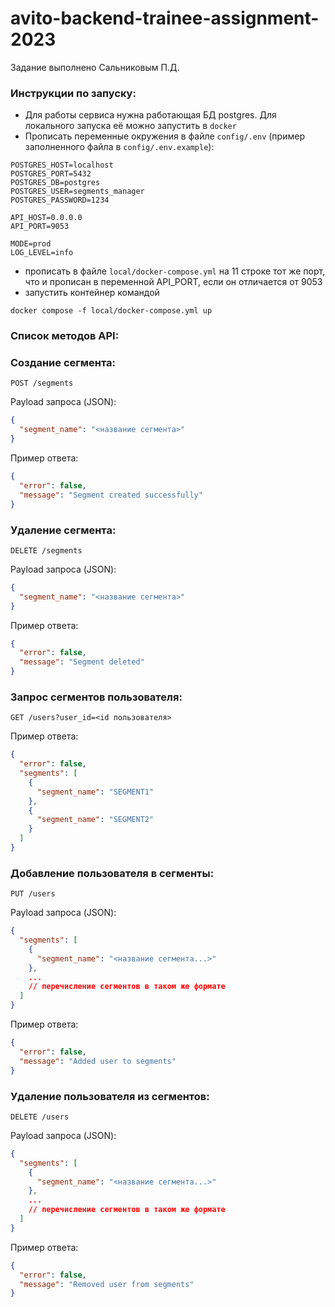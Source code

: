 # avito-backend-trainee-assignment-2023

Задание выполнено Сальниковым П.Д.

### Инструкции по запуску:

- Для работы сервиса нужна работающая БД postgres. Для локального запуска её можно запустить в `docker`
- Прописать переменные окружения в файле `config/.env`
  (пример заполненного файла в `config/.env.example`):

```
POSTGRES_HOST=localhost
POSTGRES_PORT=5432
POSTGRES_DB=postgres
POSTGRES_USER=segments_manager
POSTGRES_PASSWORD=1234

API_HOST=0.0.0.0
API_PORT=9053

MODE=prod
LOG_LEVEL=info
```

- прописать в файле `local/docker-compose.yml` на 11 строке тот же порт, что и прописан в переменной API_PORT,
  если он отличается от 9053
- запустить контейнер командой

`docker compose -f local/docker-compose.yml up`

### Список методов API:

### Создание сегмента:

```
POST /segments
```

Payload запроса (JSON):

```json
{
  "segment_name": "<название сегмента>"
}
```

Пример ответа:

```json
{
  "error": false,
  "message": "Segment created successfully"
}
```

### Удаление сегмента:

```
DELETE /segments
```

Payload запроса (JSON):

```json
{
  "segment_name": "<название сегмента>"
}
```

Пример ответа:

```json
{
  "error": false,
  "message": "Segment deleted"
}
```

### Запрос сегментов пользователя:

```
GET /users?user_id=<id пользователя>
```

Пример ответа:

```json
{
  "error": false,
  "segments": [
    {
      "segment_name": "SEGMENT1"
    },
    {
      "segment_name": "SEGMENT2"
    }
  ]
}
```

### Добавление пользователя в сегменты:

```
PUT /users
```

Payload запроса (JSON):

```json
{
  "segments": [
    {
      "segment_name": "<название сегмента...>"
    },
    ...
    // перечисление сегментов в таком же формате 
  ]
}
```

Пример ответа:

```json
{
  "error": false,
  "message": "Added user to segments"
}
```

### Удаление пользователя из сегментов:

```
DELETE /users
```

Payload запроса (JSON):

```json
{
  "segments": [
    {
      "segment_name": "<название сегмента...>"
    },
    ...
    // перечисление сегментов в таком же формате 
  ]
}
```

Пример ответа:

```json
{
  "error": false,
  "message": "Removed user from segments"
}
```

